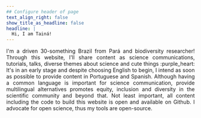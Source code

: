 ```yaml
---
## Configure header of page
text_align_right: false
show_title_as_headline: false
headline: |
  Hi, I am Tainá!
---
```


<!-- this is a subheadline -->
<div style="text-align: justify"> I'm a driven 30-something Brazil from Pará and biodiversity researcher! Through this website, I'll share content as science communications, tutorials,  talks,  diverse themes about science and cute things :purple_heart: It's in an ​early stage and despite choosing English to begin, I intend as soon as possible to provide content in Portuguese and Spanish. Although having a common language is important for science communication, provide multilingual alternatives promotes equity, inclusion and diversity in the scientific community and beyond that. Not least important, all content including the code to build this website is open and available on Github. I advocate for open science, thus my tools are open-source.</div> 

         
